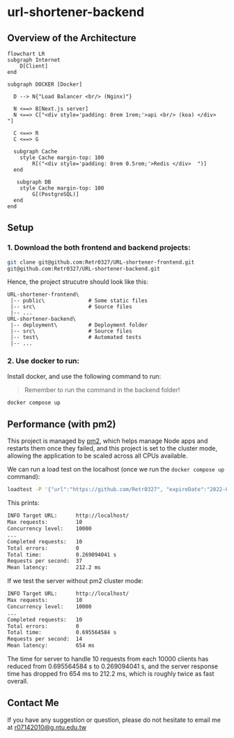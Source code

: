 # **url-shortener-backend**

## **Overview of the Architecture**

```mermaid 
flowchart LR
subgraph Internet
    D[Client]
end

subgraph DOCKER [Docker]

  D --> N{"Load Balancer <br/> (Nginx)"}

  N <==> B[Next.js server]
  N <==> C["<div style='padding: 0rem 1rem;'>api <br/> (koa) </div>  "]

  C <==> R
  C <==> G

  subgraph Cache
    style Cache margin-top: 100
        R[("<div style='padding: 0rem 0.5rem;'>Redis </div>  ")]
  end

   subgraph DB
    style Cache margin-top: 100
        G[(PostgreSQL)]
  end
end
```
## **Setup**
### 1. Download the both frontend and backend projects: 
```bash
git clone git@github.com:Retr0327/URL-shortener-frontend.git
git@github.com:Retr0327/URL-shortener-backend.git
```
Hence, the project strucutre should look like this: 

```
URL-shortener-frontend\        
 |-- public\              # Some static files
 |-- src\                 # Source files
 |-- ...
URL-shortener-backend\
 |-- deployment\          # Deployment folder
 |-- src\                 # Source files
 |-- test\                # Automated tests
 |-- ...
```

### 2. Use docker to run:
Install docker, and use the following command to run:

> Remember to run the command in the backend folder!
 
```bash
docker compose up 
```

## **Performance (with pm2)**
This project is managed by [pm2](https://pm2.keymetrics.io/), which helps manage Node apps and restarts them once they failed, and this project is set to the cluster mode, allowing the application to be scaled across all CPUs available. 

We can run a load test on the localhost (once we run the `docker compose up` command):

```bash 
loadtest -P '{"url":"https://github.com/Retr0327", "expireDate":"2022-04-29T13:05:20.331Z"}' -n 10 -c 10000 http://localhost/
```
This prints:

```bash 
INFO Target URL:      http://localhost/
Max requests:         10
Concurrency level:    10000
...
Completed requests:   10
Total errors:         0
Total time:           0.269094041 s
Requests per second:  37
Mean latency:         212.2 ms
```

If we test the server without pm2 cluster mode:

```bash 
INFO Target URL:      http://localhost/
Max requests:         10
Concurrency level:    10000
...
Completed requests:   10
Total errors:         0
Total time:           0.695564584 s
Requests per second:  14
Mean latency:         654 ms
```
The time for server to handle 10 requests from each 10000 clients has reduced from 0.695564584 s to 0.269094041 s, and the server response time has dropped fro 654 ms to 212.2 ms, which is roughly twice as fast overall.  


## Contact Me
If you have any suggestion or question, please do not hesitate to email me at r07142010@g.ntu.edu.tw